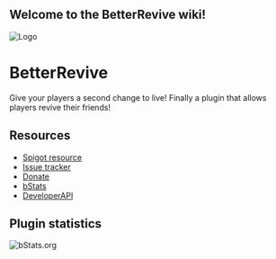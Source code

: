 ## Welcome to the BetterRevive wiki!

![Logo](https://i.imgur.com/f2LU8lq.png)

# BetterRevive
Give your players a second change to live!
Finally a plugin that allows players revive their friends!

## Resources
- [Spigot resource](https://www.spigotmc.org/resources/X/)
- [Issue tracker](https://github.com/AlonsoAliaga/BetterRevive/issues)
- [Donate](https://paypal.me/AlonsoAliaga)
- [bStats](https://bstats.org/plugin/bukkit/BetterRevive)
- [DeveloperAPI](https://github.com/AlonsoAliaga/BetterRevive/wiki/BetterReviveAPI)

## Plugin statistics
![bStats.org](https://bstats.org/signatures/bukkit/BetterRevive.svg)
